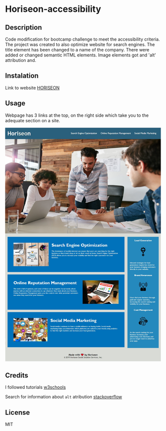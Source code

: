 # Horiseon-accessibility


## Description

Code modification for bootcamp challenge to meet the accessibility criteria. 
The project was created to also optimize website for search engines.
The title element has been changed to a name of the company.
There were added or changed semantic HTML elements. 
Image elements got and 'alt' attribution and.

## Instalation

Link to website [HORISEON](https://pauli090.github.io/horiseon-accessibility/)

## Usage

Webpage has 3 links at the top, on the right side which take you to the adequate section on a site.

![alt text](assets/images/Screenshot.png)


## Credits

I followed tutorials [w3schools](https://www.w3schools.com/html/default.asp)

Search for information about `alt` atribution [stackoverflow](https://stackoverflow.com/questions/14850187/is-it-correct-to-use-alt-tag-for-an-anchor-link)

## License 
MIT
